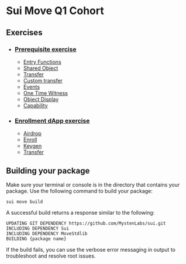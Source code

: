 # Sui Move Q1 Cohort

## Exercises

- ### [Prerequisite exercise]
    - [Entry Functions]
    - [Shared Object]
    - [Transfer]
    - [Custom transfer]
    - [Events]
    - [One Time Witness]
    - [Object Display]
    - [Capability]
- ### [Enrollment dApp exercise]
    - [Airdrop]
    - [Enroll]
    - [Keygen]
    - [Transfer]

[Prerequisite exercise]: ./preresq
[Entry Functions]: ./prereqs/sources/entry_function.move
[Shared Object]: ./prereqs/sources/shared_object.move
[Transfer]: ./prereqs/sources/transfer.move
[Custom transfer]: ./prereqs/sources/custom_transfer.move
[Events]: ./prereqs/sources/events.move
[One Time Witness]: ./prereqs/sources/one_time_witness.move
[Object Display]: ./prereqs/sources/object_display.move
[Capability]: ./prereqs/sources/capability.move

[Enrollment dApp exercise]: ./enrollment
[Airdrop]: ./enrollment/airdrop.ts
[Enroll]: ./enrollment/enroll.ts
[Keygen]: ./enrollment/keygen.ts
[Transfer]: ./enrollment/transfer.ts


## Building your package


Make sure your terminal or console is in the directory that contains your package. Use the following command to build your package:
```
sui move build
```
A successful build returns a response similar to the following:

```
UPDATING GIT DEPENDENCY https://github.com/MystenLabs/sui.git
INCLUDING DEPENDENCY Sui
INCLUDING DEPENDENCY MoveStdlib
BUILDING {package name}
```

If the build fails, you can use the verbose error messaging in output to troubleshoot and resolve root issues.

